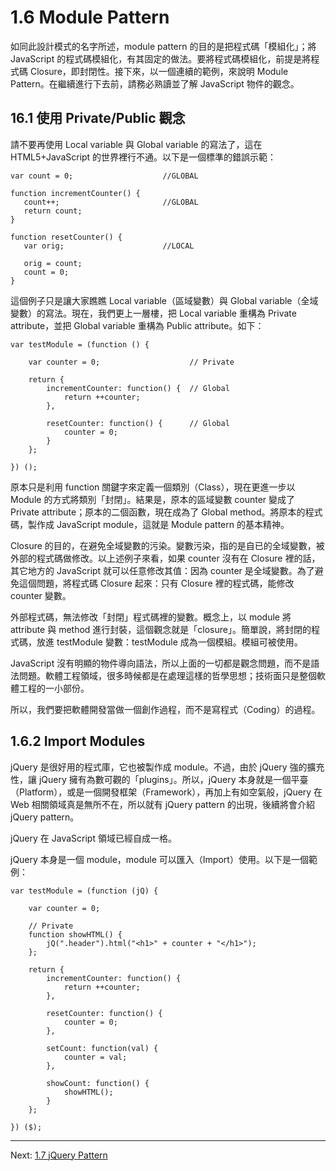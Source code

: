 # 1.6 Module Pattern

如同此設計模式的名字所述，module pattern 的目的是把程式碼「模組化」；將 JavaScript 的程式碼模組化，有其固定的做法。要將程式碼模組化，前提是將程式碼 Closure，即封閉性。接下來，以一個連續的範例，來說明 Module Pattern。在繼續進行下去前，請務必熟讀並了解 JavaScript 物件的觀念。

## 16.1 使用 Private/Public 觀念


請不要再使用 Local variable 與 Global variable 的寫法了，這在 HTML5+JavaScript 的世界裡行不通。以下是一個標準的錯誤示範：

~~~~~~~~
var count = 0;                    //GLOBAL

function incrementCounter() {
   count++;                       //GLOBAL
   return count;
}

function resetCounter() {
   var orig;                      //LOCAL
   
   orig = count;
   count = 0;
}
~~~~~~~~

這個例子只是讓大家瞧瞧 Local variable（區域變數）與 Global variable（全域變數）的寫法。現在，我們更上一層樓，把 Local variable 重構為 Private attribute，並把 Global variable 重構為 Public attribute。如下：

~~~~~~~~
var testModule = (function () {

	var counter = 0;					// Private
		
	return {
		incrementCounter: function() {	// Global
			return ++counter;
		},
		
		resetCounter: function() {		// Global
			counter = 0;
		}
	};
	
}) ();
~~~~~~~~

原本只是利用 function 關鍵字來定義一個類別（Class），現在更進一步以 Module 的方式將類別「封閉」。結果是，原本的區域變數 counter 變成了 Private attribute；原本的二個函數，現在成為了 Global method。將原本的程式碼，製作成 JavaScript module，這就是 Module pattern 的基本精神。

Closure 的目的，在避免全域變數的污染。變數污染，指的是自已的全域變數，被外部的程式碼做修改。以上述例子來看，如果 counter 沒有在 Closure 裡的話，其它地方的 JavaScript 就可以任意修改其值：因為 counter 是全域變數。為了避免這個問題，將程式碼 Closure 起來：只有 Closure 裡的程式碼，能修改 counter 變數。

外部程式碼，無法修改「封閉」程式碼裡的變數。概念上，以 module 將 attribute 與 method 進行封裝，這個觀念就是「closure」。簡單說，將封閉的程式碼，放進 testModule 變數：testModule 成為一個模組。模組可被使用。

JavaScript 沒有明顯的物件導向語法，所以上面的一切都是觀念問題，而不是語法問題。軟體工程領域，很多時候都是在處理這樣的哲學思想；技術面只是整個軟體工程的一小部份。

所以，我們要把軟體開發當做一個創作過程，而不是寫程式（Coding）的過程。

## 1.6.2 Import Modules

jQuery 是很好用的程式庫，它也被製作成 module。不過，由於 jQuery 強的擴充性，讓 jQuery 擁有為數可觀的「plugins」。所以，jQuery 本身就是一個平臺（Platform），或是一個開發框架（Framework），再加上有如空氣般，jQuery 在 Web 相關領域真是無所不在，所以就有 jQuery pattern 的出現，後續將會介紹 jQuery pattern。

jQuery 在 JavaScript 領域已經自成一格。

jQuery 本身是一個 module，module 可以匯入（Import）使用。以下是一個範例：

~~~~~~~~
var testModule = (function (jQ) {

	var counter = 0;
	
	// Private
	function showHTML() {
		jQ(".header").html("<h1>" + counter + "</h1>");
	};
		
	return {
		incrementCounter: function() {
			return ++counter;
		},
		
		resetCounter: function() {
			counter = 0;
		},
		
		setCount: function(val) {
			counter = val;
		},
		
		showCount: function() {
			showHTML();
		}
	};
	
}) ($);
~~~~~~~~

---

Next: [1.7 jQuery Pattern](7-jquery.md)

